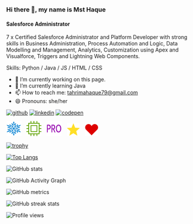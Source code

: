 ### Hi there 👋, my name is Mst Haque
####  Salesforce Administrator
7 x Certified Salesforce Administrator and Platform Developer with strong skills in Business Administration, Process Automation and Logic, Data Modelling and Management, Analytics, Customization using Apex and Visualforce, Triggers and Lightning Web Components.

Skills: Python / Java / JS / HTML / CSS

- 🔭 I’m currently working on this page. 
- 🌱 I’m currently learning Java  
- 📫 How to reach me: tahrimahaque79@gmail.com 
- 😄 Pronouns: she/her 


[<img src='https://cdn.jsdelivr.net/npm/simple-icons@3.0.1/icons/github.svg' alt='github' height='40'>](https://github.com/tahrimahaque79)  [<img src='https://cdn.jsdelivr.net/npm/simple-icons@3.0.1/icons/linkedin.svg' alt='linkedin' height='40'>](https://www.linkedin.com/in/tahrima_haq/)  [<img src='https://cdn.jsdelivr.net/npm/simple-icons@3.0.1/icons/codepen.svg' alt='codepen' height='40'>](https://codepen.io/tahrimahaque79)  

<a href='https://archiveprogram.github.com/'><img src='https://raw.githubusercontent.com/acervenky/animated-github-badges/master/assets/acbadge.gif' width='40' height='40'></a> <a href='https://docs.github.com/en/developers'><img src='https://raw.githubusercontent.com/acervenky/animated-github-badges/master/assets/devbadge.gif' width='40' height='40'></a> <a href='https://github.com/pricing'><img src='https://raw.githubusercontent.com/acervenky/animated-github-badges/master/assets/pro.gif' width='40' height='40'></a> <a href='https://stars.github.com/'><img src='https://raw.githubusercontent.com/acervenky/animated-github-badges/master/assets/starbadge.gif' width='35' height='35'></a> <a href='https://docs.github.com/en/github/supporting-the-open-source-community-with-github-sponsors'><img src='https://raw.githubusercontent.com/acervenky/animated-github-badges/master/assets/sponsorbadge.gif' width='35' height='35'></a> 

[![trophy](https://github-profile-trophy.vercel.app/?username=tahrimahaque79)](https://github.com/ryo-ma/github-profile-trophy)

[![Top Langs](https://github-readme-stats.vercel.app/api/top-langs/?username=tahrimahaque79)](https://github.com/anuraghazra/github-readme-stats)

![GitHub stats](https://github-readme-stats.vercel.app/api?username=tahrimahaque79&show_icons=true&count_private=true)  

![GitHub Activity Graph](https://activity-graph.herokuapp.com/graph?username=tahrimahaque79)  

![GitHub metrics](https://metrics.lecoq.io/tahrimahaque79)  

![GitHub streak stats](https://streak-stats.demolab.com/?user=tahrimahaque79)  

![Profile views](https://gpvc.arturio.dev/tahrimahaque79)  
